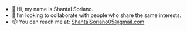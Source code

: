 - 👋 Hi, my name is Shantal Soriano.
- 💞️ I’m looking to collaborate with people who share the same interests. 
- 📫 You can reach me at: ShantalSoriano05@gmail.com

<!---
ShantalSoriano/ShantalSoriano is a ✨ special ✨ repository because its `README.md` (this file) appears on your GitHub profile.
You can click the Preview link to take a look at your changes.
--->
